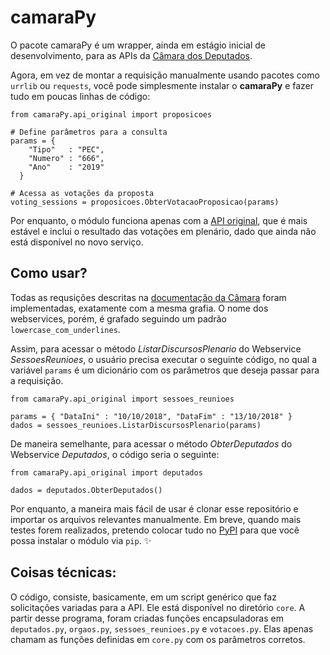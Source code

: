 # camaraPy

O pacote camaraPy é um wrapper, ainda em estágio inicial de desenvolvimento, para as APIs da [Câmara dos Deputados](https://dadosabertos.camara.leg.br/).

Agora, em vez de montar a requisição manualmente usando pacotes como `urrlib` ou `requests`, você pode simplesmente instalar o **camaraPy** e fazer tudo em poucas linhas de código:

```
from camaraPy.api_original import proposicoes

# Define parâmetros para a consulta
params = {
    "Tipo"   : "PEC",
    "Numero" : "666",
    "Ano"    : "2019"
  }
        
# Acessa as votações da proposta
voting_sessions = proposicoes.ObterVotacaoProposicao(params)
```

Por enquanto, o módulo funciona apenas com a [API original](https://www2.camara.leg.br/transparencia/dados-abertos/dados-abertos-legislativo), que é mais estável e inclui o resultado das votações em plenário, dado que ainda não está disponível no novo serviço.

## Como usar?

Todas as requsições descritas na [documentação da Câmara](https://www2.camara.leg.br/transparencia/dados-abertos/dados-abertos-legislativo/dados-abertos-legislativo) foram implementadas, exatamente com a mesma grafia. O nome dos webservices, porém, é grafado seguindo um padrão `lowercase_com_underlines`.

Assim, para acessar o método *ListarDiscursosPlenario* do Webservice *SessoesReunioes*, o usuário precisa executar o seguinte código, no qual a variável `params` é um dicionário com os parâmetros que deseja passar para a requisição.

```
from camaraPy.api_original import sessoes_reunioes

params = { "DataIni" : "10/10/2018", "DataFim" : "13/10/2018" }
dados = sessoes_reunioes.ListarDiscursosPlenario(params)
```

De maneira semelhante, para acessar o método *ObterDeputados* do Webservice *Deputados*, o código seria o seguinte:
```
from camaraPy.api_original import deputados

dados = deputados.ObterDeputados()
```

Por enquanto, a maneira mais fácil de usar é clonar esse repositório e importar os arquivos relevantes manualmente. Em breve, quando mais testes forem realizados, pretendo colocar tudo 
no [PyPI](https://pypi.org/) para que você possa instalar o módulo via `pip`. ✨

## Coisas técnicas:

O código, consiste, basicamente, em um script genérico que faz solicitações variadas para a API. Ele está disponível no diretório `core`. A partir desse programa, foram criadas funções encapsuladoras em `deputados.py`, `orgaos.py`, `sessoes_reunioes.py` e `votacoes.py`. Elas apenas chamam as funções definidas em `core.py` com os parâmetros corretos.